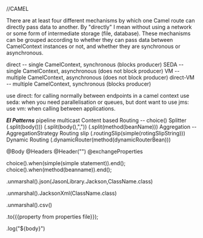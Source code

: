 //CAMEL   

There are at least four different mechanisms by which one Camel route can directly pass data to another. By "directly" I mean without using a network or some form of intermediate storage (file, database). These mechanisms can be grouped according to whether they can pass data between CamelContext instances or not, and whether they are synchronous or asynchronous.

direct -- single CamelContext, synchronous (blocks producer)
SEDA -- single CamelContext, asynchronous (does not block producer)
VM -- multiple CamelContext, asynchronous (does not block producer)
direct-VM -- multiple CamelContext, synchronous (blocks producer)

use direct: for calling normally between endpoints in a camel context
use seda: when you need parallelisation or queues, but dont want to use jms:
use vm: when calling between applications.

***EI Patterns***
pipeline
multicast
Content based Routing  -- choice()
Splitter (.split(body())) (.split(body(),",")) (.split(method(beanName))) 
Aggregation -- AggregationStrategy
Routing slip (.routingSlip(simple(rotingSlipString)))
Dynamic Routing (.dynamicRouter(method(dynamicRouterBean)))



@Body @Headers @Header("") @exchangeProperties

choice().when(simple(simple statement)).end();  choice().when(method(beanname)).end();

.unmarshal().json(JasonLibrary.Jackson,ClassName.class)

.unmarshal().JacksonXml(ClassName.class)

.unmarshal().csv()

.to({{property from properties file}});

.log("${body}")